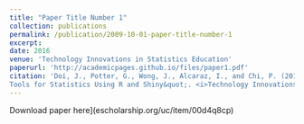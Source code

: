 ```yaml
---
title: "Paper Title Number 1"
collection: publications
permalink: /publication/2009-10-01-paper-title-number-1
excerpt:
date: 2016
venue: 'Technology Innovations in Statistics Education'
paperurl: 'http://academicpages.github.io/files/paper1.pdf'
citation: 'Doi, J., Potter, G., Wong, J., Alcaraz, I., and Chi, P. (2016) &quot;Web Application Teaching
Tools for Statistics Using R and Shiny&quot;. <i>Technology Innovations in Statistics Education</i>, 9(1).'
---
```

Download paper here](escholarship.org/uc/item/00d4q8cp)

